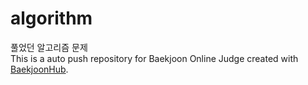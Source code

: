 # algorithm
풀었던 알고리즘 문제
<br>
This is a auto push repository for Baekjoon Online Judge created with [BaekjoonHub](https://github.com/BaekjoonHub/BaekjoonHub).
